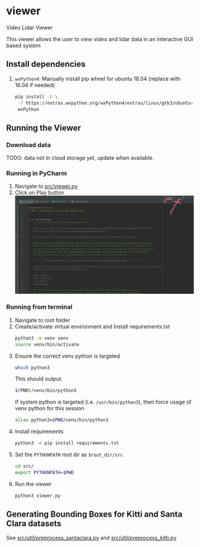 # viewer
Video Lidar Viewer

This viewer allows the user to view video and lidar data in an interactive GUI based system

## Install dependencies
1. `wxPython4`: Manually install pip wheel for ubuntu 18.04 (replace with 16.04 if needed)
   ```bash
   pip install -U \
    -f https://extras.wxpython.org/wxPython4/extras/linux/gtk3/ubuntu-18.04 \
    wxPython
   ```
## Running the Viewer
### Download data
TODO: data not in cloud storage yet, update when available.  
### Running in PyCharm
1. Navigate to [src/viewer.py](src/viewer.py)  
1. Click on Play button  
![image](doc/play-button.png)
   
### Running from terminal
1. Navigate to root folder
1. Create/activate virtual environment and Install requirements.txt
    ```bash
    python3 -m venv venv
    source venv/bin/activate
    ```
1. Ensure the correct venv python is targeted
    ```bash
    which python3
    ```
    This should output:
    ```bash
    $(PWD)/venv/bin/python3
    ```
    If system python is targeted (i.e. `/usr/bin/python3`), then force usage of venv python for this session
    ```bash
    alias python3=$PWD/venv/bin/python3
    ```
1. Install requirements
    ```bash
    python3 -m pip install requirements.txt
    ```
1. Set the `PYTHONPATH` root dir as `$root_dir/src`
    ```bash
    cd src/
    export PYTHONPATH=$PWD
    ```
1. Run the viewer
    ```bash
    python3 viewer.py
    ```

## Generating Bounding Boxes for Kitti and Santa Clara datasets
See [src/util/preprocess_santaclara.py](src/util/preprocess_santaclara.py) and [src/util/preprocess_kitti.py](src/util/preprocess_kitti.py)